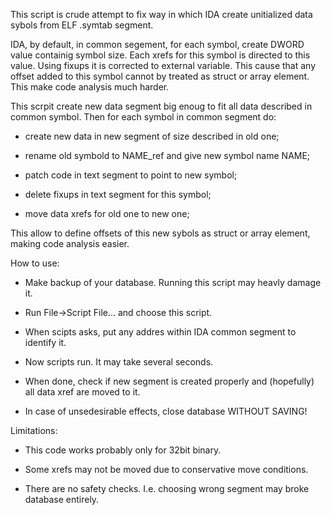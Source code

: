 This script is crude attempt to fix way in which IDA create unitialized data
sybols from ELF .symtab segment.



IDA, by default, in common segement, for each symbol, create DWORD value
containig symbol size. Each xrefs for this symbol is directed to this value.
Using fixups it is corrected to external variable. This cause that any offset
added to this symbol cannot by treated as struct or array element. This make
code analysis much harder.



This scrpit create new data segment big enoug to fit all data described in
common symbol. Then for each symbol in common segment do:

- create new data in new segment of size described in old one;

- rename old symbold to NAME_ref and give new symbol name NAME;

- patch code in text segment to point to new symbol;

- delete fixups in text segment for this symbol;

- move data xrefs for old one to new one;

This allow to define offsets of this new sybols as struct or array element,
making code analysis easier.



How to use:

- Make backup of your database. Running this script may heavly damage it.

- Run File->Script File... and choose this script.

- When scipts asks, put any addres within IDA common segment to identify it.

- Now scripts run. It may take several seconds.

- When done, check if new segment is created properly and (hopefully) all
data xref are moved to it.

- In case of unsedesirable effects, close database WITHOUT SAVING!



Limitations:

- This code works probably only for 32bit binary.

- Some xrefs may not be moved due to conservative move conditions.

- There are no safety checks. I.e. choosing wrong segment may broke database
entirely.